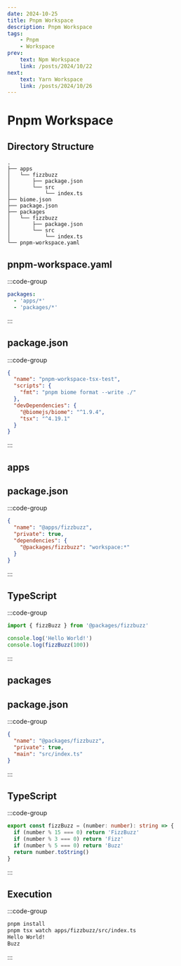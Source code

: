 ```yaml
---
date: 2024-10-25
title: Pnpm Workspace
description: Pnpm Workspace
tags: 
    - Pnpm
    - Workspace
prev:
    text: Npm Workspace
    link: /posts/2024/10/22
next:
    text: Yarn Workspace
    link: /posts/2024/10/26
---
```


# Pnpm Workspace

## Directory Structure

```
.
├── apps
│   └── fizzbuzz
│       ├── package.json
│       └── src
│           └── index.ts
├── biome.json
├── package.json
├── packages
│   └── fizzbuzz
│       ├── package.json
│       └── src
│           └── index.ts
└── pnpm-workspace.yaml
```

## pnpm-workspace.yaml

:::code-group
```yaml [pnpm-workspace.yaml]
packages:
  - 'apps/*'
  - 'packages/*'
```
:::

## package.json

:::code-group
```json [package.json]
{
  "name": "pnpm-workspace-tsx-test",
  "scripts": {
    "fmt": "pnpm biome format --write ./"
  },
  "devDependencies": {
    "@biomejs/biome": "^1.9.4",
    "tsx": "^4.19.1"
  }
}
```
:::

## apps

## package.json

:::code-group
```json [apps/fizzbuzz/package.json]
{
  "name": "@apps/fizzbuzz",
  "private": true,
  "dependencies": {
    "@packages/fizzbuzz": "workspace:*"
  }
}
```
:::

## TypeScript

:::code-group
```ts [apps/fizzbuzz/src/index.ts]
import { fizzBuzz } from '@packages/fizzbuzz'

console.log('Hello World!')
console.log(fizzBuzz(100))
```
:::

## packages

## package.json

:::code-group
```json [packages/fizzbuzz/package.json]
{
  "name": "@packages/fizzbuzz",
  "private": true,
  "main": "src/index.ts"
}
```
:::

## TypeScript

:::code-group
```ts [packages/fizzbuzz/src/index.ts]
export const fizzBuzz = (number: number): string => {
  if (number % 15 === 0) return 'FizzBuzz'
  if (number % 3 === 0) return 'Fizz'
  if (number % 5 === 0) return 'Buzz'
  return number.toString()
}
```
:::

## Execution

:::code-group
```sh [pnpm]
pnpm install
pnpm tsx watch apps/fizzbuzz/src/index.ts
Hello World!
Buzz
```
:::
